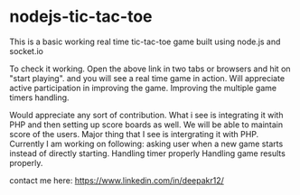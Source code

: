 # nodejs-tic-tac-toe
This is a  basic working real time  tic-tac-toe game built using node.js and socket.io

To check it working.
Open the above link in two tabs or browsers and hit on "start playing".
and you will see a real time game in action.
Will appreciate active participation in improving the game.
Improving the multiple game timers handling.


Would appreciate any sort of contribution.
What i see is integrating it with PHP and then setting up score boards as well.
We will be able to maintain score of the users.
Major thing that I see is intergrating it with PHP.
Currently I am working on following:
asking user when a new game starts instead of directly starting.
Handling timer properly
Handling game results properly.

contact me here: https://www.linkedin.com/in/deepakr12/

